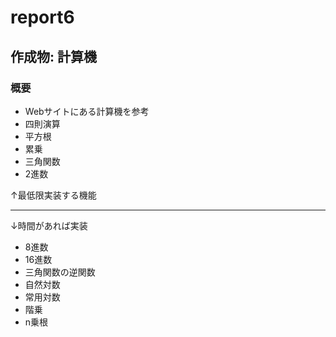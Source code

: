 # report6

## 作成物: **計算機**
### 概要
- Webサイトにある計算機を参考
- 四則演算
- 平方根
- 累乗
- 三角関数
- 2進数

&uarr;最低限実装する機能
***
&darr;時間があれば実装
- 8進数
- 16進数
- 三角関数の逆関数
- 自然対数
- 常用対数
- 階乗
- n乗根